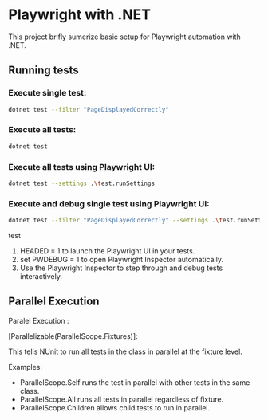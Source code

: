 ﻿# Playwright with .NET

This project brifly sumerize basic setup for Playwright automation with .NET.

## Running tests

### Execute single test:

```bash
dotnet test --filter "PageDisplayedCorrectly"
```

### Execute all tests:

```bash
dotnet test
```

### Execute all tests using Playwright UI:

```bash
dotnet test --settings .\test.runSettings
```

### Execute and debug single test using Playwright UI:

```bash
dotnet test --filter "PageDisplayedCorrectly" --settings .\test.runSettings
```

test
1. HEADED = 1 to launch the Playwright UI in your tests.
2. set PWDEBUG = 1 to open Playwright Inspector automatically.
3. Use the Playwright Inspector to step through and debug tests interactively.

## Parallel Execution

Paralel Execution : 

[Parallelizable(ParallelScope.Fixtures)]: 

This tells NUnit to run all tests in the class in parallel at the fixture level. 

Examples:

- ParallelScope.Self runs the test in parallel with other tests in the same class. 
- ParallelScope.All runs all tests in parallel regardless of fixture.
- ParallelScope.Children allows child tests to run in parallel.
